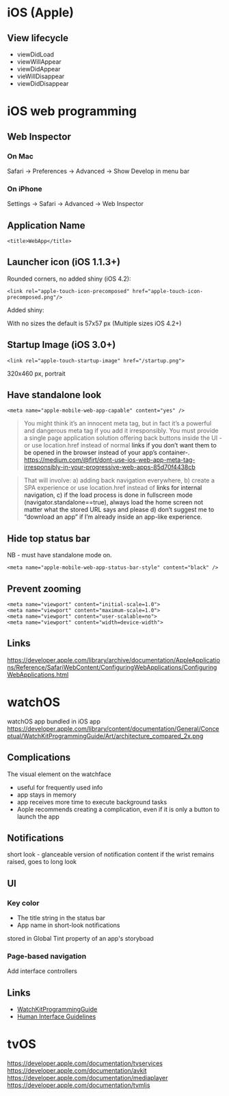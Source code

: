 # iOS (Apple)

## View lifecycle

* viewDidLoad
* viewWillAppear
* viewDidAppear
* vieWillDisappear
* viewDidDisappear

# iOS web programming

## Web Inspector

### On Mac
Safari -> Preferences -> Advanced -> Show Develop in menu bar

### On iPhone
Settings -> Safari -> Advanced -> Web Inspector

## Application Name

	<title>WebApp</title>


## Launcher icon (iOS 1.1.3+)

Rounded corners, no added shiny (iOS 4.2):

	<link rel="apple-touch-icon-precomposed" href="apple-touch-icon-precomposed.png"/>

Added shiny:
	<link rel="apple-touch-icon" href="touch-icon-iphone.png" />
	<link rel="apple-touch-icon" sizes="72x72" href="touch-icon-ipad.png" />
	<link rel="apple-touch-icon" sizes="114x114" href="touch-icon-iphone4.png" />

With no sizes the default is 57x57 px
(Multiple sizes iOS 4.2+)

## Startup Image (iOS 3.0+)

	<link rel="apple-touch-startup-image" href="/startup.png">

320x460 px, portrait

## Have standalone look

	<meta name="apple-mobile-web-app-capable" content="yes" />

> You might think it’s an innocent meta tag, but in fact it’s a powerful and dangerous meta tag if you add it irresponsibly. You must provide a single page application solution offering back buttons inside the UI -or use location.href instead of normal <a> links if you don’t want them to be opened in the browser instead of your app’s container-. 
<https://medium.com/@firt/dont-use-ios-web-app-meta-tag-irresponsibly-in-your-progressive-web-apps-85d70f4438cb>

> That will involve: a) adding back navigation everywhere, b) create a SPA experience or use location.href instead of <a> links for internal navigation, c) if the load process is done in fullscreen mode (navigator.standalone==true), always load the home screen not matter what the stored URL says and please d) don’t suggest me to “download an app” if I’m already inside an app-like experience.

## Hide top status bar

NB - must have standalone mode on.

	<meta name="apple-mobile-web-app-status-bar-style" content="black" />


## Prevent zooming

	<meta name="viewport" content="initial-scale=1.0">
	<meta name="viewport" content="maximum-scale=1.0">
	<meta name="viewport" content="user-scalable=no">
	<meta name="viewport" content="width=device-width">


## Links

<https://developer.apple.com/library/archive/documentation/AppleApplications/Reference/SafariWebContent/ConfiguringWebApplications/ConfiguringWebApplications.html>

# watchOS

watchOS app bundled in iOS app
<https://developer.apple.com/library/content/documentation/General/Conceptual/WatchKitProgrammingGuide/Art/architecture_compared_2x.png>

## Complications

The visual element on the watchface

* useful for frequently used info
* app stays in memory
* app receives more time to execute background tasks
* Aople recommends creating a complication, even if it is only a button to launch the app


## Notifications

short look - glanceable version of notification content
if the wrist remains raised, goes to long look

## UI

### Key color

- The title string in the status bar
- App name in short-look notifications


stored in Global Tint property of an app's storyboad

### Page-based navigation
Add interface controllers

## Links

- [WatchKitProgrammingGuide](https://developer.apple.com/library/content/documentation/General/Conceptual/WatchKitProgrammingGuide/)
- [Human Interface Guidelines](https://developer.apple.com/watchos/human-interface-guidelines/)

# tvOS

<https://developer.apple.com/documentation/tvservices>
<https://developer.apple.com/documentation/avkit>
<https://developer.apple.com/documentation/mediaplayer>
<https://developer.apple.com/documentation/tvmljs>

